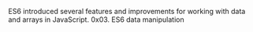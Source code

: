 ES6 introduced several features and improvements for working with data and arrays in JavaScript. 0x03. ES6 data manipulation

